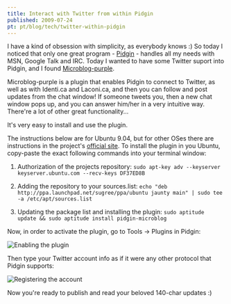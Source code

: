 ```yaml
---
title: Interact with Twitter from within Pidgin
published: 2009-07-24
pt: pt/blog/tech/twitter-within-pidgin
---
```


I have a kind of obsession with simplicity, as everybody knows :)
So today I noticed that only one great program - [Pidgin][1] - handles all my needs with MSN, Google Talk and IRC.
Today I wanted to have some Twitter suport into Pidgin, and I found [Microblog-purple][2].

[1]: <http://pidgin.im/>
[2]: <http://code.google.com/p/microblog-purple/>

Microblog-purple is a plugin that enables Pidgin to connect to Twitter, as well as with Identi.ca and Laconi.ca,
and then you can follow and post updates from the chat window!
If someone tweets you, then a new chat window pops up, and you can answer him/her in a very intuitive way.
There're a lot of other great functionality...

It's very easy to install and use the plugin.

The instructions below are for Ubuntu 9.04, but for other OSes there are instructions in the project's [official site][3].
To install the plugin in you Ubuntu, copy-paste the exact following commands into your terminal window:

[3]: <http://code.google.com/p/microblog-purple/>

  1. Authorization of the projects repository: `sudo apt-key adv --keyserver keyserver.ubuntu.com --recv-keys DF37ED8B`

  2. Adding the repository to your sources.list:
     `echo "deb http://ppa.launchpad.net/sugree/ppa/ubuntu jaunty main" | sudo tee -a /etc/apt/sources.list`

  3. Updating the package list and installing the plugin: `sudo aptitude update && sudo aptitude install pidgin-microblog`

Now, in order to activate the plugin, go to Tools → Plugins in Pidgin:

![Enabling the plugin](/files/imgs/2009-07_habilitando_plugin.png)

Then type your Twitter account info as if it were any other protocol that Pidgin supports:

![Registering the account](/files/imgs/2009-07_cadastrando_conta.png)

Now you're ready to publish and read your beloved 140-char updates :)

